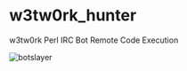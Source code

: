 # w3tw0rk_hunter
w3tw0rk Perl IRC Bot Remote Code Execution

![botslayer](https://cloud.githubusercontent.com/assets/3483615/7001410/a0b66606-dc6a-11e4-9034-8bed67e312fc.PNG)
